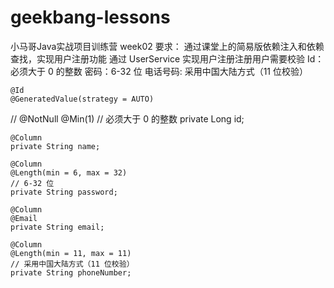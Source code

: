 # geekbang-lessons

小马哥Java实战项目训练营 week02
要求：
通过课堂上的简易版依赖注入和依赖查找，实现用户注册功能
通过 UserService 实现用户注册注册用户需要校验
Id：必须大于 0 的整数
密码：6-32 位 电话号码: 采用中国大陆方式（11 位校验）


    @Id
    @GeneratedValue(strategy = AUTO)
//    @NotNull
    @Min(1)
    // 必须大于 0 的整数
    private Long id;

    @Column
    private String name;

    @Column
    @Length(min = 6, max = 32)
    // 6-32 位
    private String password;

    @Column
    @Email
    private String email;

    @Column
    @Length(min = 11, max = 11)
    // 采用中国大陆方式（11 位校验）
    private String phoneNumber;